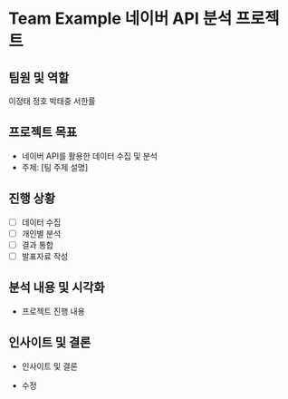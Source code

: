 # Team Example 네이버 API 분석 프로젝트
## 팀원 및 역할
이정태
정호
박태중
서한률

## 프로젝트 목표
- 네이버 API를 활용한 데이터 수집 및 분석
- 주제: [팀 주제 설명]

## 진행 상황
- [ ] 데이터 수집
- [ ] 개인별 분석
- [ ] 결과 통합
- [ ] 발표자료 작성

## 분석 내용 및 시각화
- 프로젝트 진행 내용

## 인사이트 및 결론
- 인사이트 및 결론

- 수정
